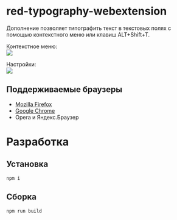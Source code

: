 # red-typography-webextension
Дополнение позволяет типографить текст в текстовых полях с помощью контекстного меню или клавиш ALT+Shift+T.

Контекстное меню:  
<img src="https://raw.githubusercontent.com/typograf/red-typography-webextension/master/screenshots/scr1.png" />

Настройки:  
<img src="https://raw.githubusercontent.com/typograf/red-typography-webextension/master/screenshots/scr2.png" />

## Поддерживаемые браузеры
- [Mozilla Firefox](https://addons.mozilla.org/ru/firefox/addon/typografy)
- [Google Chrome](https://chrome.google.com/webstore/detail/red-typography/dgmmkhdeghobfcedlnmgbncknnfjhnmo)
- Opera и Яндекс.Браузер

# Разработка

## Установка
```
npm i
```

## Сборка
```
npm run build
```
